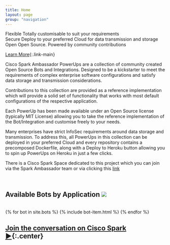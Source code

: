 ```yaml
---
title: Home
layout: page
group: "navigation"
---
```



<!-- Features -->

<div class="feature-items">

  <div class="feature-item">
    <span class="feature-item__icon fa fa-gears"></span>
    <div class="feature-item__body">
      <span class="feature-item__title">Flexible</span>
      <span class="feature-item__description">
        Totally customisable to suit your requirements
      </span>
    </div>
  </div>

  <div class="feature-item">
    <span class="feature-item__icon fa fa-lock"></span>
    <div class="feature-item__body">
      <span class="feature-item__title">Secure</span>
      <span class="feature-item__description">
        Deploy to your preferred Cloud for data transmission and storage
      </span>
    </div>
  </div>

  <div class="feature-item">
    <span class="feature-item__icon fa fa-heart"></span>
    <div class="feature-item__body">
      <span class="feature-item__title">Open</span>
      <span class="feature-item__description">
        Open Source. Powered by community contributions
      </span>
    </div>
  </div>

</div>


[Learn More](#learn-more){:.link-main}

<span id="learn-more"></span>

Cisco Spark Ambassador PowerUps are a collection of community created Open Source Bots and Integrations. Designed to be a kickstarter to meet the requirements of complex enterprise software configurations and satisfy data storage and transmission considerations.

Contributions to this collection are provided as a reference implementation which will provide a solid set of functionality that works with most  default configurations of the respective application.

Each PowerUp has been made available under an Open Source license (typically MIT License) allowing you to take the reference implementation of the Bot/Integration and customise freely to your needs.

Many enterprises have strict InfoSec requirements around data storage and transmission. To address this, all PowerUps in this collection can be deployed in your preferred Cloud and every repository contains a precomposed Dockerfile, along with a Deploy to Heroku button allowing you to spin up PowerUps on Heroku in just a few clicks.

There is a Cisco Spark Space dedicated to this project which you can join via the Spark Ambassador team or via clicking this [link](https://eurl.io/#S1C_161YW)

<br>

## Available Bots by Application <a class="btn-github" href="https://github.com/CiscoSparkAmbassadors/PowerUps" target="_blank" alt="view on github"><img class="btn-github" src="{{ site.url }}/assets/img/btn-github.png" /></a>

<br>
<div class="card-items">
  {% for bot in site.bots %}
  {% include bot-item.html %}
  {% endfor %}
</div>


## [Join the conversation on Cisco Spark ►](https://eurl.io/#S1C_161YW){:.center}

